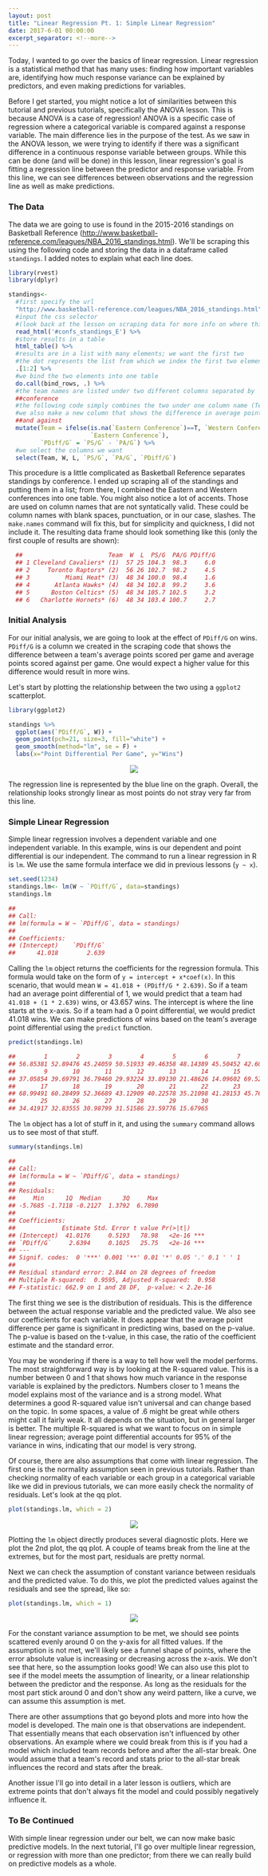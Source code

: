 ```yaml
---
layout: post
title: "Linear Regression Pt. 1: Simple Linear Regression"
date: 2017-6-01 00:00:00
excerpt_separator: <!--more-->
---
```


Today, I wanted to go over the basics of linear regression. Linear
regression is a statistical method that has many uses: finding how
important variables are, identifying how much response variance can be
explained by predictors, and even making predictions for variables.

<!--more-->

Before I get started, you might notice a lot of similarities between
this tutorial and previous tutorials, specifically the ANOVA lesson.
This is because ANOVA is a case of regression! ANOVA is a specific case
of regression where a categorical variable is compared against a
response variable. The main difference lies in the purpose of the test.
As we saw in the ANOVA lesson, we were trying to identify if there was a
significant difference in a continuous response variable between groups.
While this can be done (and will be done) in this lesson, linear
regression's goal is fitting a regression line between the predictor and
response variable. From this line, we can see differences between
observations and the regression line as well as make predictions.

### The Data ###

The data we are going to use is found in the 2015-2016 standings on
Basketball Reference
(<http://www.basketball-reference.com/leagues/NBA_2016_standings.html>).
We'll be scraping this using the following code and storing the data in
a dataframe called `standings`. I added notes to explain what each line
does.

```r
library(rvest)
library(dplyr)

standings<-
  #first specify the url
  "http://www.basketball-reference.com/leagues/NBA_2016_standings.html" %>%
  #input the css selector 
  #(look back at the lesson on scraping data for more info on where this is)
  read_html('#confs_standings_E') %>%
  #store results in a table
  html_table() %>%
  #results are in a list with many elements; we want the first two
  #the dot represents the list from which we index the first two elements
  .[1:2] %>%
  #we bind the two elements into one table
  do.call(bind_rows, .) %>%
  #the team names are listed under two different columns separated by 
  ##conference
  #the following code simply combines the two under one column name (Team)
  #we also make a new column that shows the difference in average points for 
  ##and against
  mutate(Team = ifelse(is.na(`Eastern Conference`)==T, `Western Conference`, 
                       `Eastern Conference`),
         `PDiff/G` = `PS/G` - `PA/G`) %>%
  #we select the columns we want
  select(Team, W, L, `PS/G`, `PA/G`, `PDiff/G`)
 ```

This procedure is a little complicated as Basketball Reference separates
standings by conference. I ended up scraping all of the standings and
putting them in a list; from there, I combined the Eastern and Western
conferences into one table. You might also notice a lot of accents.
Those are used on column names that are not syntatically valid. These
could be column names with blank spaces, punctuation, or in our case,
slashes. The `make.names` command will fix this, but for simplicity and
quickness, I did not include it. The resulting data frame should look
something like this (only the first couple of results are shown):
```r
  ##                        Team  W  L  PS/G  PA/G PDiff/G
  ## 1 Cleveland Cavaliers* (1)  57 25 104.3  98.3     6.0
  ## 2     Toronto Raptors* (2)  56 26 102.7  98.2     4.5
  ## 3          Miami Heat* (3)  48 34 100.0  98.4     1.6
  ## 4       Atlanta Hawks* (4)  48 34 102.8  99.2     3.6
  ## 5      Boston Celtics* (5)  48 34 105.7 102.5     3.2
  ## 6   Charlotte Hornets* (6)  48 34 103.4 100.7     2.7
```
### Initial Analysis ###

For our initial analysis, we are going to look at the effect of
`PDiff/G` on wins. `PDiff/G` is a column we created in the scraping code
that shows the difference between a team's average points scored per
game and average points scored against per game. One would expect a
higher value for this difference would result in more wins.

Let's start by plotting the relationship between the two using a
`ggplot2` scatterplot.
```r
library(ggplot2)

standings %>%
  ggplot(aes(`PDiff/G`, W)) +
  geom_point(pch=21, size=3, fill="white") +
  geom_smooth(method="lm", se = F) +
  labs(x="Point Differential Per Game", y="Wins")
```
<center><img src="/images/initial.PNG"></center>

The regression line is represented by the blue line on the graph.
Overall, the relationship looks strongly linear as most points do not
stray very far from this line.

### Simple Linear Regression ###

Simple linear regression involves a dependent variable and one
independent variable. In this example, wins is our dependent and point
differential is our independent. The command to run a linear regression
in R is `lm`. We use the same formula interface we did in previous
lessons (`y ~ x`).
```r
set.seed(1234)
standings.lm<- lm(W ~ `PDiff/G`, data=standings)
standings.lm

## 
## Call:
## lm(formula = W ~ `PDiff/G`, data = standings)
## 
## Coefficients:
## (Intercept)    `PDiff/G`  
##      41.018        2.639
```
Calling the `lm` object returns the coefficients for the regression
formula. This formula would take on the form of
`y = intercept + x*coef(x)`. In this scenario, that would mean
`W = 41.018 + (PDiff/G * 2.639)`. So if a team had an average point
differential of 1, we would predict that a team had
`41.018 + (1 * 2.639)` wins, or 43.657 wins. The intercept is where the
line starts at the x-axis. So if a team had a 0 point differential, we
would predict 41.018 wins. We can make predictions of wins based on the
team's average point differential using the `predict` function.
```r
predict(standings.lm)

##        1        2        3        4        5        6        7        8 
## 56.85381 52.89476 45.24059 50.51933 49.46358 48.14389 45.50452 42.60122 
##        9       10       11       12       13       14       15       16 
## 37.05854 39.69791 36.79460 29.93224 33.89130 21.48626 14.09602 69.52279 
##       17       18       19       20       21       22       23       24 
## 68.99491 60.28499 52.36689 43.12909 40.22578 35.21098 41.28153 45.76846 
##       25       26       27       28       29       30 
## 34.41917 32.83555 30.98799 31.51586 23.59776 15.67965
```
The `lm` object has a lot of stuff in it, and using the `summary`
command allows us to see most of that stuff.
```r
summary(standings.lm)

## 
## Call:
## lm(formula = W ~ `PDiff/G`, data = standings)
## 
## Residuals:
##     Min      1Q  Median      3Q     Max 
## -5.7685 -1.7118 -0.2127  1.3792  6.7890 
## 
## Coefficients:
##             Estimate Std. Error t value Pr(>|t|)    
## (Intercept)  41.0176     0.5193   78.98   <2e-16 ***
## `PDiff/G`     2.6394     0.1025   25.75   <2e-16 ***
## ---
## Signif. codes:  0 '***' 0.001 '**' 0.01 '*' 0.05 '.' 0.1 ' ' 1
## 
## Residual standard error: 2.844 on 28 degrees of freedom
## Multiple R-squared:  0.9595, Adjusted R-squared:  0.958 
## F-statistic: 662.9 on 1 and 28 DF,  p-value: < 2.2e-16
```
The first thing we see is the distribution of residuals. This is the
difference between the actual response variable and the predicted value.
We also see our coefficients for each variable. It does appear that the
average point difference per game is significant in predicting wins,
based on the p-value. The p-value is based on the t-value, in this case,
the ratio of the coefficient estimate and the standard error.

You may be wondering if there is a way to tell how well the model
performs. The most straightforward way is by looking at the R-squared
value. This is a number between 0 and 1 that shows how much variance in
the response variable is explained by the predictors. Numbers closer to
1 means the model explains most of the variance and is a strong model.
What determines a good R-squared value isn't universal and can change
based on the topic. In some spaces, a value of .6 might be great while
others might call it fairly weak. It all depends on the situation, but
in general larger is better. The multiple R-squared is what we want to
focus on in simple linear regression; average point differential
accounts for 95% of the variance in wins, indicating that our model is
very strong.

Of course, there are also assumptions that come with linear regression.
The first one is the normality assumption seen in previous tutorials.
Rather than checking normality of each variable or each group in a
categorical variable like we did in previous tutorials, we can more
easily check the normality of residuals. Let's look at the qq plot.
```r
plot(standings.lm, which = 2)
```
<center><img src="/images/normality.PNG"></center>

Plotting the `lm` object directly produces several diagnostic plots.
Here we plot the 2nd plot, the qq plot. A couple of teams break from the
line at the extremes, but for the most part, residuals are pretty
normal.

Next we can check the assumption of constant variance between residuals
and the predicted value. To do this, we plot the predicted values
against the residuals and see the spread, like so:
```r
plot(standings.lm, which = 1)
```
<center><img src="/images/convar.PNG"></center>

For the constant variance assumption to be met, we should see points 
scattered evenly around 0 on the y-axis for all fitted values. If the
assumption is not met, we'll likely see a funnel shape of points, where
the error absolute value is increasing or decreasing across the x-axis.
We don't see that here, so the assumption looks good! We can also use
this plot to see if the model meets the assumption of linearity, or a
linear relationship between the predictor and the response. As long as
the residuals for the most part stick around 0 and don't show any weird
pattern, like a curve, we can assume this assumption is met.

There are other assumptions that go beyond plots and more into how the
model is developed. The main one is that observations are independent.
That essentially means that each observation isn't influenced by other
observations. An example where we could break from this is if you had a
model which included team records before and after the all-star break.
One would assume that a team's record and stats prior to the all-star
break influences the record and stats after the break.

Another issue I'll go into detail in a later lesson is outliers, which
are extreme points that don't always fit the model and could possibly
negatively influence it.

### To Be Continued ###

With simple linear regression under our belt, we can now make basic
predictive models. In the next tutorial, I'll go over multiple linear
regression, or regression with more than one predictor; from there we
can really build on predictive models as a whole.
